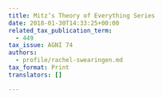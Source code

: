 ```yaml
---
title: Mitz’s Theory of Everything Series
date: 2018-01-30T14:33:25+00:00
related_tax_publication_term:
  - 449
tax_issue: AGNI 74
authors:
  - profile/rachel-swearingen.md
tax_format: Print
translators: []

---
```

